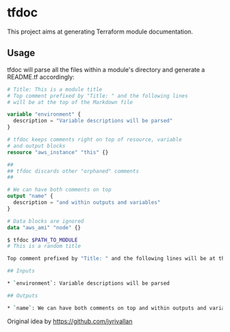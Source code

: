 # tfdoc

This project aims at generating Terraform module documentation.

## Usage

tfdoc will parse all the files within a module's directory and generate a README.tf accordingly:

```tf
# Title: This is a module title
# Top comment prefixed by "Title: " and the following lines
# will be at the top of the Markdown file

variable "environment" {
  description = "Variable descriptions will be parsed"
}

# tfdoc keeps comments right on top of resource, variable
# and output blocks
resource "aws_instance" "this" {}

##
## tfdoc discards other "orphaned" comments
##

# We can have both comments on top
output "name" {
  description = "and within outputs and variables"
}

# Data blocks are ignored
data "aws_ami" "node" {}
```

```sh
$ tfdoc $PATH_TO_MODULE
# This is a random title

Top comment prefixed by "Title: " and the following lines will be at the top of the Markdown file

## Inputs

* `environment`: Variable descriptions will be parsed

## Outputs

* `name`: We can have both comments on top and within outputs and variables
```

Original idea by https://github.com/jyrivallan
